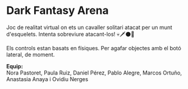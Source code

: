 # Dark Fantasy Arena 

Joc de realitat virtual on ets un cavaller solitari atacat per un munt d'esquelets. Intenta sobreviure atacant-los! 💀🗡️🌑🍂

Els controls estan basats en físiques. Per agafar objectes amb el botó lateral, de moment.

**Equip:** <br>
Nora Pastoret,
Paula Ruiz,
Daniel Pérez,
Pablo Alegre,
Marcos Ortuño,
Anastasia Anaya i 
Ovidiu Nerges
